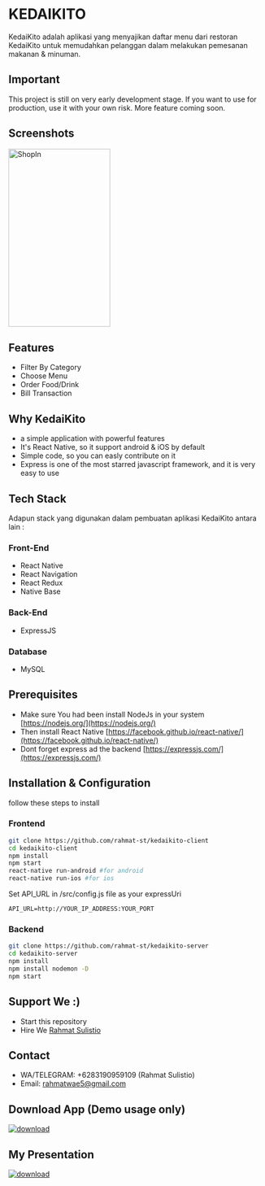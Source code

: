 # KEDAIKITO

KedaiKito adalah aplikasi yang menyajikan daftar menu dari restoran KedaiKito untuk memudahkan pelanggan dalam melakukan pemesanan makanan & minuman.

## Important

This project is still on very early development stage. If you want to use for production, use it with your own risk. More feature coming soon.

## Screenshots

<p float="left">
<img src="https://res.cloudinary.com/dt6vzvugc/image/upload/v1567741336/Dashboard.jpg" width="200" height="350" alt="ShopIn"/>
</p>

## Features

- Filter By Category
- Choose Menu
- Order Food/Drink
- Bill Transaction

## Why KedaiKito

- a simple application with powerful features
- It's React Native, so it support android & iOS by default
- Simple code, so you can easly contribute on it
- Express is one of the most starred javascript framework, and it is very easy to use


## Tech Stack

Adapun stack yang digunakan dalam pembuatan aplikasi KedaiKito antara lain :
### Front-End
  * React Native
  * React Navigation
  * React Redux
  * Native Base
### Back-End
  * ExpressJS
### Database
  * MySQL

## Prerequisites

- Make sure You had been install NodeJs in your system [https://nodejs.org/](https://nodejs.org/)
- Then install React Native [https://facebook.github.io/react-native/](https://facebook.github.io/react-native/)
- Dont forget express ad the backend [https://expressjs.com/](https://expressjs.com/)

## Installation & Configuration

follow these steps to install

### Frontend

```bash
git clone https://github.com/rahmat-st/kedaikito-client
cd kedaikito-client
npm install
npm start
react-native run-android #for android
react-native run-ios #for ios
```

Set API_URL in /src/config.js file as your expressUri

```env
API_URL=http://YOUR_IP_ADDRESS:YOUR_PORT
```

### Backend

```bash
git clone https://github.com/rahmat-st/kedaikito-server
cd kedaikito-server
npm install
npm install nodemon -D
npm start
```

## Support We :)

- Start this repository
- Hire We
  [Rahmat Sulistio](https://www.linkedin.com/in/rahmat-st/)

## Contact

- WA/TELEGRAM: +6283190959109 (Rahmat Sulistio)
- Email: [rahmatwae5@gmail.com](mailto:rahmatwae5@gmail.com)

## Download App (Demo usage only)

[![download](https://camo.githubusercontent.com/a9c59dcbf62ec123e8bb099fb473ad30554d70e6/68747470733a2f2f69312e77702e636f6d2f61706b6d6f6473696f732e636f6d2f77702d636f6e74656e742f75706c6f6164732f323031382f31322f446f776e6c6f61642d496e66696e6974652d44657369676e2d332e342e31302d41706b2e706e67 "Download")](https://drive.google.com/open?id=13Tv_sqP6TntDzyWrk27FWzIqOpwhCOkB)

## My Presentation

[![download](https://irp-cdn.multiscreensite.com/c3e19046/dms3rep/multi/mobile/pdf.png "Download")](https://drive.google.com/open?id=1m6xR4Fw9NwcaxFO2DuU_I6fUCkFubbPX)

